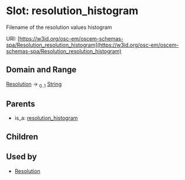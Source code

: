 
# Slot: resolution_histogram

Filename of the resolution values histogram

URI: [https://w3id.org/osc-em/oscem-schemas-spa/Resolution_resolution_histogram](https://w3id.org/osc-em/oscem-schemas-spa/Resolution_resolution_histogram)


## Domain and Range

[Resolution](Resolution.md) &#8594;  <sub>0..1</sub> [String](types/String.md)

## Parents

 *  is_a: [resolution_histogram](resolution_histogram.md)

## Children


## Used by

 * [Resolution](Resolution.md)
